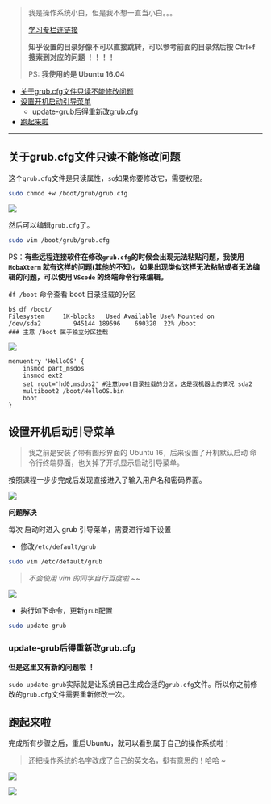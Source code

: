 
> 我是操作系统小白，但是我不想一直当小白。。。
>
> [学习专栏连链接](https://time.geekbang.org/column/intro/100078401)
> 
> **知乎设置的目录好像不可以直接跳转，可以参考前面的目录然后按 Ctrl+f 搜索到对应的问题 ！！！！**			
> 
>  PS: **我使用的是 Ubuntu 16.04**

- [关于grub.cfg文件只读不能修改问题](#关于grubcfg文件只读不能修改问题)
- [设置开机启动引导菜单](#设置开机启动引导菜单)
	- [update-grub后得重新改grub.cfg](#update-grub后得重新改grubcfg)
- [跑起来啦](#跑起来啦)

-------

## 关于grub.cfg文件只读不能修改问题

这个`grub.cfg`文件是只读属性，`so`如果你要修改它，需要权限。

```bash
sudo chmod +w /boot/grub/grub.cfg
```

![](https://cdn.jsdelivr.net/gh/kendall-cpp/blogPic@main/寻offer总结/kendallOS04.404h7qrog7a0.png)

然后可以编辑`grub.cfg`了。

```bash
sudo vim /boot/grub/grub.cfg
```

PS：**有些远程连接软件在修改`grub.cfg`的时候会出现无法粘贴问题，我使用`MobaXterm`  就有这样的问题(其他的不知)。如果出现类似这样无法粘贴或者无法编辑的问题，可以使用 `VScode` 的终端命令行来编辑。**

`df /boot` 命令查看 boot 目录挂载的分区

```
b$ df /boot/
Filesystem     1K-blocks   Used Available Use% Mounted on
/dev/sda2         945144 189596    690320  22% /boot
### 主意 /boot 属于独立分区挂载
```

![](https://cdn.jsdelivr.net/gh/kendall-cpp/blogPic@main/寻offer总结/kendallOS05.5pttqo0hb900.png)


```
menuentry 'HelloOS' {
    insmod part_msdos
    insmod ext2
    set root='hd0,msdos2' #注意boot目录挂载的分区，这是我机器上的情况 sda2
    multiboot2 /boot/HelloOS.bin
    boot
}
```


## 设置开机启动引导菜单

> 我之前是安装了带有图形界面的 Ubuntu 16，后来设置了开机默认启动 命令行终端界面，也关掉了开机显示启动引导菜单。

按照课程一步步完成后发现直接进入了输入用户名和密码界面。

![](https://cdn.jsdelivr.net/gh/kendall-cpp/blogPic@main/寻offer总结/开机引导菜单.1ex0sbzuofts.png)


**问题解决**

每次 启动时进入 grub 引导菜单，需要进行如下设置

- 修改`/etc/default/grub`

```bash
sudo vim /etc/default/grub
```

> *不会使用 vim 的同学自行百度啦 ~~*

![](https://cdn.jsdelivr.net/gh/kendall-cpp/blogPic@main/寻offer总结/kendallOS03.14acwon39g7.png)

- 执行如下命令，更新`grub`配置

```bash
sudo update-grub
```

### update-grub后得重新改grub.cfg

**但是这里又有新的问题啦 ！**

`sudo update-grub`实际就是让系统自己生成合适的`grub.cfg`文件。所以你之前修改的`grub.cfg`文件需要重新修改一次。

## 跑起来啦

完成所有步骤之后，重启Ubuntu，就可以看到属于自己的操作系统啦！

> 还把操作系统的名字改成了自己的英文名，挺有意思的！哈哈 ~

![](https://cdn.jsdelivr.net/gh/kendall-cpp/blogPic@main/寻offer总结/kendallOS01.zeqbbl5lkqo.jpg)

![](https://cdn.jsdelivr.net/gh/kendall-cpp/blogPic@main/寻offer总结/kendallOS02.t4urh2mutmo.png)

